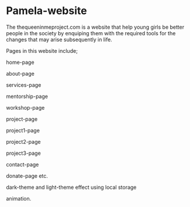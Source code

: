 # Pamela-website
The thequeeninmeproject.com is a website that help young girls be better people in the society by enquiping them with the required tools for the changes that may arise subsequently in life.

Pages in this website include;

home-page

about-page

services-page

mentorship-page

workshop-page

project-page

project1-page

project2-page

project3-page

contact-page
    
donate-page etc.

dark-theme and light-theme effect using local storage

animation.
